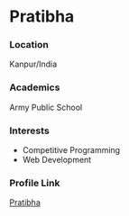 # Pratibha

### Location

Kanpur/India

### Academics

Army Public School

### Interests

- Competitive Programming
- Web Development

### Profile Link

[Pratibha](https://github.com/pratibha119977)
